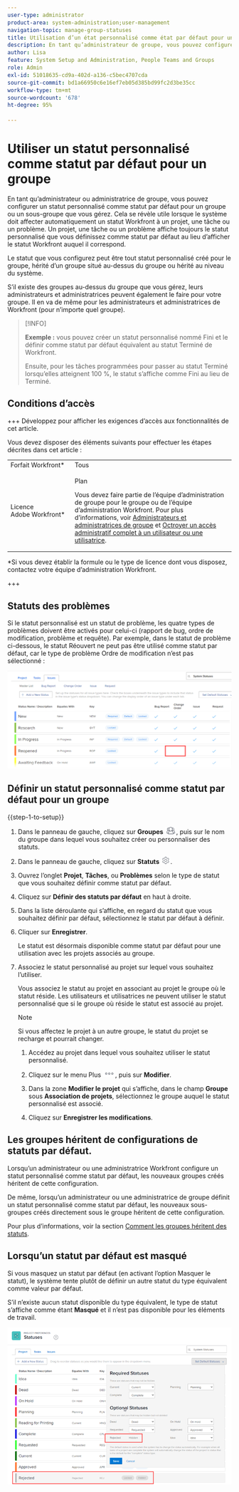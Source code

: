```yaml
---
user-type: administrator
product-area: system-administration;user-management
navigation-topic: manage-group-statuses
title: Utilisation d’un état personnalisé comme état par défaut pour un groupe
description: En tant qu’administrateur de groupe, vous pouvez configurer un état personnalisé comme état par défaut pour un groupe ou un sous-groupe que vous gérez.
author: Lisa
feature: System Setup and Administration, People Teams and Groups
role: Admin
exl-id: 51018635-cd9a-402d-a136-c5bec4707cda
source-git-commit: bd1a66950c6e16ef7eb05d385bd99fc2d3be35cc
workflow-type: tm+mt
source-wordcount: '678'
ht-degree: 95%

---
```


# Utiliser un statut personnalisé comme statut par défaut pour un groupe

En tant qu’administrateur ou administratrice de groupe, vous pouvez configurer un statut personnalisé comme statut par défaut pour un groupe ou un sous-groupe que vous gérez. Cela se révèle utile lorsque le système doit affecter automatiquement un statut Workfront à un projet, une tâche ou un problème. Un projet, une tâche ou un problème affiche toujours le statut personnalisé que vous définissez comme statut par défaut au lieu d’afficher le statut Workfront auquel il correspond.

Le statut que vous configurez peut être tout statut personnalisé créé pour le groupe, hérité d’un groupe situé au-dessus du groupe ou hérité au niveau du système.

S’il existe des groupes au-dessus du groupe que vous gérez, leurs administrateurs et administratrices peuvent également le faire pour votre groupe. Il en va de même pour les administrateurs et administratrices de Workfront (pour n’importe quel groupe).

>[!INFO]
>
>**Exemple :** vous pouvez créer un statut personnalisé nommé Fini et le définir comme statut par défaut équivalent au statut Terminé de Workfront.
>
>Ensuite, pour les tâches programmées pour passer au statut Terminé lorsqu’elles atteignent 100 %, le statut s’affiche comme Fini au lieu de Terminé.

## Conditions d’accès

+++ Développez pour afficher les exigences d’accès aux fonctionnalités de cet article.

Vous devez disposer des éléments suivants pour effectuer les étapes décrites dans cet article :

<table style="table-layout:auto"> 
 <col> 
 <col> 
 <tbody> 
  <tr> 
   <td role="rowheader">Forfait Workfront*</td> 
   <td>Tous</td> 
  </tr> 
  <tr> 
   <td role="rowheader">Licence Adobe Workfront*</td> 
   <td> <p>Plan </p> <p>Vous devez faire partie de l’équipe d’administration de groupe pour le groupe ou de l’équipe d’administration Workfront. Pour plus d’informations, voir <a href="../../../administration-and-setup/manage-groups/group-roles/group-administrators.md" class="MCXref xref">Administrateurs et administratrices de groupe</a> et <a href="../../../administration-and-setup/add-users/configure-and-grant-access/grant-a-user-full-administrative-access.md" class="MCXref xref">Octroyer un accès administratif complet à un utilisateur ou une utilisatrice</a>.</p> </td> 
  </tr> 
 </tbody> 
</table>

&#42;Si vous devez établir la formule ou le type de licence dont vous disposez, contactez votre équipe d’administration Workfront.

+++

## Statuts des problèmes

Si le statut personnalisé est un statut de problème, les quatre types de problèmes doivent être activés pour celui-ci (rapport de bug, ordre de modification, problème et requête). Par exemple, dans le statut de problème ci-dessous, le statut Réouvert ne peut pas être utilisé comme statut par défaut, car le type de problème Ordre de modification n’est pas sélectionné :

![](assets/all-4-issue-types-enabled.png)

## Définir un statut personnalisé comme statut par défaut pour un groupe

{{step-1-to-setup}}

1. Dans le panneau de gauche, cliquez sur **Groupes** ![](assets/groups-icon.png), puis sur le nom du groupe dans lequel vous souhaitez créer ou personnaliser des statuts.
1. Dans le panneau de gauche, cliquez sur **Statuts** ![](assets/gear-icon-settings.png).
1. Ouvrez l’onglet **Projet**, **Tâches**, ou **Problèmes** selon le type de statut que vous souhaitez définir comme statut par défaut.
1. Cliquez sur **Définir des statuts par défaut** en haut à droite.
1. Dans la liste déroulante qui s’affiche, en regard du statut que vous souhaitez définir par défaut, sélectionnez le statut par défaut à définir.
1. Cliquer sur **Enregistrer**.

   Le statut est désormais disponible comme statut par défaut pour une utilisation avec les projets associés au groupe.

1. Associez le statut personnalisé au projet sur lequel vous souhaitez l’utiliser.

   Vous associez le statut au projet en associant au projet le groupe où le statut réside. Les utilisateurs et utilisatrices ne peuvent utiliser le statut personnalisé que si le groupe où réside le statut est associé au projet.

   >[!NOTE]
   >
   >Si vous affectez le projet à un autre groupe, le statut du projet se recharge et pourrait changer.

   1. Accédez au projet dans lequel vous souhaitez utiliser le statut personnalisé.
   1. Cliquez sur le menu Plus ![](assets/more-icon.png), puis sur **Modifier**.
   1. Dans la zone **Modifier le projet** qui s’affiche, dans le champ **Groupe** sous **Association de projets**, sélectionnez le groupe auquel le statut personnalisé est associé.

   1. Cliquez sur **Enregistrer les modifications**.

## Les groupes héritent de configurations de statuts par défaut.

Lorsqu’un administrateur ou une administratrice Workfront configure un statut personnalisé comme statut par défaut, les nouveaux groupes créés héritent de cette configuration.

De même, lorsqu’un administrateur ou une administratrice de groupe définit un statut personnalisé comme statut par défaut, les nouveaux sous-groupes créés directement sous le groupe héritent de cette configuration.

Pour plus d’informations, voir la section [Comment les groupes héritent des statuts](../../../administration-and-setup/manage-groups/manage-group-statuses/how-groups-inherit-statuses.md).

## Lorsqu’un statut par défaut est masqué

Si vous masquez un statut par défaut (en activant l’option Masquer le statut), le système tente plutôt de définir un autre statut du type équivalent comme valeur par défaut.

S’il n’existe aucun statut disponible du type équivalent, le type de statut s’affiche comme étant **Masqué** et il n’est pas disponible pour les éléments de travail.

![](assets/when-hide-default-status-no-equivalent.png)
